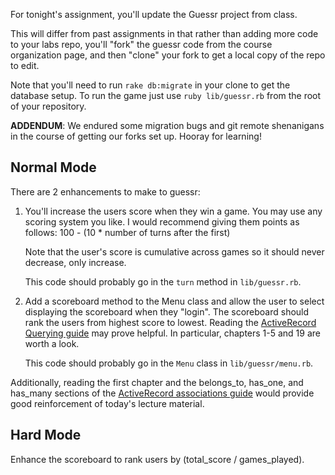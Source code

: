 For tonight's assignment, you'll update the Guessr project from class.

This will differ from past assignments in that rather than adding more
code to your labs repo, you'll "fork" the guessr code from the course
organization page, and then "clone" your fork to get a local copy of
the repo to edit.

Note that you'll need to run `rake db:migrate` in your clone to get
the database setup. To run the game just use `ruby lib/guessr.rb`
from the root of your repository.

**ADDENDUM**: We endured some migration bugs and git remote
shenanigans in the course of getting our forks set up. Hooray for learning!

## Normal Mode

There are 2 enhancements to make to guessr:

1. You'll increase the users score when they win a game.
   You may use any scoring system you like.
   I would recommend giving them points as follows:
   100 - (10 * number of turns after the first)

   Note that the user's score is cumulative across games
   so it should never decrease, only increase.

   This code should probably go in the `turn` method in `lib/guessr.rb`.

2. Add a scoreboard method to the Menu class and allow
   the user to select displaying the scoreboard when they "login".
   The scoreboard should rank the users from highest score to lowest.
   Reading the [ActiveRecord Querying guide][querying] may prove helpful.
   In particular, chapters 1-5 and 19 are worth a look.

   This code should probably go in the `Menu` class in `lib/guessr/menu.rb`.

Additionally, reading the first chapter and the belongs_to, has_one,
and has_many sections of the [ActiveRecord associations guide][associations]
would provide good reinforcement of today's lecture material.

## Hard Mode

Enhance the scoreboard to rank users by (total_score / games_played).

[querying]: http://guides.rubyonrails.org/active_record_querying.html
[associations]: http://guides.rubyonrails.org/association_basics.html